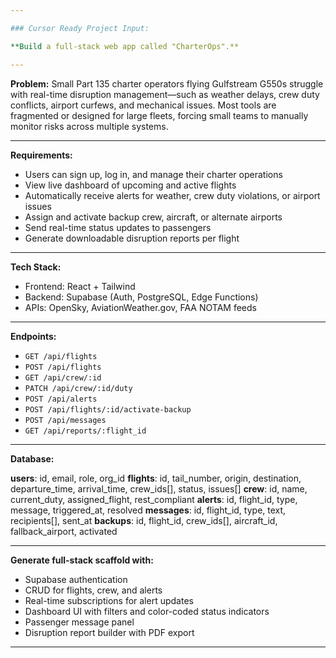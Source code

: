 ```yaml
---

### Cursor Ready Project Input:

**Build a full-stack web app called "CharterOps".**

---
```


**Problem:**
Small Part 135 charter operators flying Gulfstream G550s struggle with real-time disruption management—such as weather delays, crew duty conflicts, airport curfews, and mechanical issues. Most tools are fragmented or designed for large fleets, forcing small teams to manually monitor risks across multiple systems.

---

**Requirements:**

* Users can sign up, log in, and manage their charter operations
* View live dashboard of upcoming and active flights
* Automatically receive alerts for weather, crew duty violations, or airport issues
* Assign and activate backup crew, aircraft, or alternate airports
* Send real-time status updates to passengers
* Generate downloadable disruption reports per flight

---

**Tech Stack:**

* Frontend: React + Tailwind
* Backend: Supabase (Auth, PostgreSQL, Edge Functions)
* APIs: OpenSky, AviationWeather.gov, FAA NOTAM feeds

---

**Endpoints:**

* `GET /api/flights`
* `POST /api/flights`
* `GET /api/crew/:id`
* `PATCH /api/crew/:id/duty`
* `POST /api/alerts`
* `POST /api/flights/:id/activate-backup`
* `POST /api/messages`
* `GET /api/reports/:flight_id`

---

**Database:**

**users**: id, email, role, org\_id
**flights**: id, tail\_number, origin, destination, departure\_time, arrival\_time, crew\_ids\[], status, issues\[]
**crew**: id, name, current\_duty, assigned\_flight, rest\_compliant
**alerts**: id, flight\_id, type, message, triggered\_at, resolved
**messages**: id, flight\_id, type, text, recipients\[], sent\_at
**backups**: id, flight\_id, crew\_ids\[], aircraft\_id, fallback\_airport, activated

---

**Generate full-stack scaffold with:**

* Supabase authentication
* CRUD for flights, crew, and alerts
* Real-time subscriptions for alert updates
* Dashboard UI with filters and color-coded status indicators
* Passenger message panel
* Disruption report builder with PDF export

---
